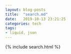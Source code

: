 ```yaml
---
layout: blog-posts
title:  "search.md"
date:   2019-10-13 23:21:25
categories: tech
tags:
- liquid, json
---
```


{% include search.html %}